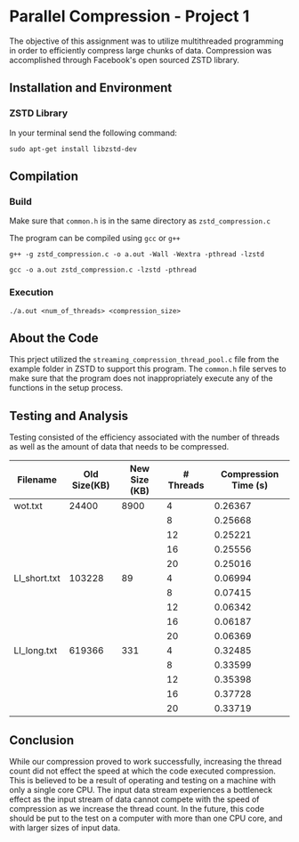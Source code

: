 # Parallel Compression - Project 1

The objective of this assignment was to utilize multithreaded programming in order to efficiently compress large chunks of
data. Compression was accomplished through Facebook's open sourced ZSTD library.

## Installation and Environment

### ZSTD Library
In your terminal send the following command:
```
sudo apt-get install libzstd-dev
```

## Compilation

### Build

Make sure that `common.h` is in the same directory as `zstd_compression.c`

The program can be compiled using `gcc` or `g++`
```
g++ -g zstd_compression.c -o a.out -Wall -Wextra -pthread -lzstd
```
```
gcc -o a.out zstd_compression.c -lzstd -pthread
```

### Execution

```
./a.out <num_of_threads> <compression_size>
```

## About the Code
This prject utilized the `streaming_compression_thread_pool.c` file from the example folder in ZSTD to support this program. The `common.h` file serves to make sure that the program does not inappropriately execute any of the functions in the setup process.

## Testing and Analysis

Testing consisted of the efficiency associated with the number of threads as well as the amount of data that needs to be
compressed.

| Filename	| Old Size(KB)	|New Size (KB)	| # Threads	| Compression Time (s)|
|---------------|---------------|---------------|---------------|-----------------------|
| wot.txt	| 24400         |	8900	| 4          	| 0.26367	        |
| 		|	        |		| 8          	| 0.25668	        |
| 		|	        |		| 12          	| 0.25221	        |
| 		|	        |		| 16          	| 0.25556	        |
| 		|	        |		| 20          	| 0.25016	        |
| LI_short.txt	| 103228        |	89	| 4          	| 0.06994	        |
| 		|	        |		| 8          	| 0.07415	        |
| 		|	        |		| 12          	| 0.06342	        |
| 		|	        |		| 16          	| 0.06187	        |
| 		|	        |		| 20          	| 0.06369	        |
| LI_long.txt	| 619366        |	331	| 4          	| 0.32485	        |
| 		|	        |		| 8          	| 0.33599	        |
| 		|	        |		| 12          	| 0.35398	        |
| 		|	        |		| 16          	| 0.37728	        |
| 		|	        |		| 20          	| 0.33719	        |


## Conclusion

While our compression proved to work successfully, increasing the thread count did not effect the speed at which the code executed compression. This is believed to be a result of operating and testing on a machine with only a single core CPU. The input data stream experiences a bottleneck effect as the input stream of data cannot compete with the speed of compression as we increase the thread count. In the future, this code should be put to the test on a computer with more than one CPU core, and with larger sizes of input data.
